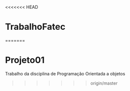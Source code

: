 <<<<<<< HEAD
# TrabalhoFatec
=======
# Projeto01
Trabalho da disciplina de  Programação Orientada a objetos 
>>>>>>> origin/master

